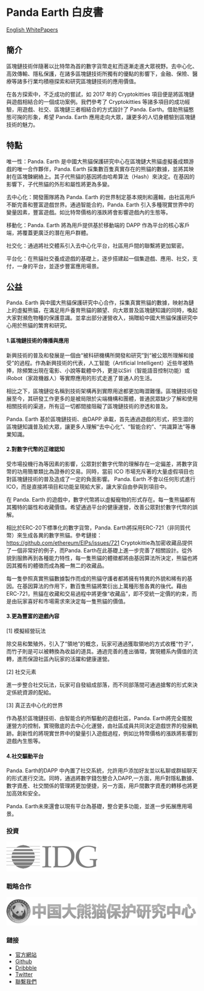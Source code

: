 # Panda Earth 白皮書

[English WhitePapers](README.md)



## 簡介

區塊鏈技術伴隨著以比特幣為首的數字貨幣走紅而逐漸走進大眾視野。去中心化、高效傳輸、隱私保護，在諸多區塊鏈技術所獨有的優點的影響下，金融、保險、醫療等諸多行業均積極探索和研究區塊鏈技術的應用價值。

在各方探索中，不乏成功的嘗試，如 2017 年的 Cryptokitties 項目便是將區塊鏈與遊戲相結合的一個成功案例。我們參考了 Cryptokitties 等諸多項目的成功經驗，用遊戲、社交、區塊鏈三者相結合的方式設計了 Panda. Earth。借助熊貓憨態可掬的形象，希望 Panda. Earth 應用走向大眾，讓更多的人切身體驗到區塊鏈技術的魅力。



## 特點

唯一性：Panda. Earth 是中國大熊貓保護研究中心在區塊鏈大熊貓虛擬養成類游戲的唯一合作夥伴，Panda. Earth 採集數百隻真實存在的熊貓的數據，並將其映射在區塊鍊網絡上。其子代熊貓的基因將由哈希算法（Hash）來決定。在基因的影響下，子代熊貓的外形和屬性將更為多變。

去中心化：開發團隊將為 Panda. Earth 的世界制定基本規則和邏輯，由社區用戶不斷完善和豐富遊戲世界。通過智能合約，Panda. Earth 引入多種現實世界中的變量因素，豐富遊戲。如比特幣價格的漲跌將會影響遊戲內的生態等。

移動化：Panda. Earth 將為用戶提供基於移動端的 DAPP 作為平台的核心客戶端，將覆蓋更廣泛的潛在用戶群體。

社交化：通過將社交體系引入去中心化平台，社區用戶間的聯繫將更加緊密。

平台化：在熊貓社交養成遊戲的基礎上，逐步搭建起一個集遊戲、應用、社交，支付，一身的平台，並逐步豐富應用場景。



## 公益

Panda. Earth 與中國大熊貓保護研究中心合作，採集真實熊貓的數據，映射為鏈上的虛擬熊貓，在滿足用戶養育熊貓的願望、向大眾普及區塊鏈知識的同時，喚起大家對瀕危物種的保護意識。並拿出部分運營收入，捐贈給中國大熊貓保護研究中心用於熊貓的繁育和研究。

#### 1.區塊鏈技術的傳播與應用

新興技術的普及和發展是一個由“被科研機構所開發和研究”到“被公眾所理解和接受”的過程。作為新興技術的代表，人工智能（Artificial Intelligent）近些年被熱捧，除頻繁出現在電影、小說等載體中外，更是以Siri（智能語音控制功能）或iRobot（家政機器人）等實際應用的形式走進了普通人的生活。

相比之下，區塊鏈從名稱到技術架構再到實際用途都更加晦澀難懂。區塊鏈技術發展至今，其研發工作更多的是被局限於尖端機構和團體，普通民眾缺少了解和使用相關技術的渠道，所有這一切都間接阻礙了區塊鏈技術的滲透和普及。

Panda. Earth 基於區塊鏈技術、由DAPP 承載，首先通過遊戲的形式，把生澀的區塊鏈知識普及給大眾，讓更多人理解“去中心化”、“智能合約”、“共識算法”等專業知識。

#### 2.對數字代幣的正確認知

受市場投機行為等因素的影響，公眾對於數字代幣的理解存在一定偏差，將數字貨幣的功用簡單類比為證券的交易。同時，當前 ICO 市場充斥著的大量虛假項目也對區塊鏈技術的普及造成了一定的負面影響。 Panda. Earth 不會以任何形式進行 ICO，而是直接將項目和功能呈現給大家，讓大家自由參與到項目中。

在 Panda. Earth 的遊戲中，數字代幣將以虛擬寵物的形式存在。每一隻熊貓都有其獨特的屬性和收藏價值。希望通過平台的健康運營，改善公眾對於數字代幣的誤解。

相比於ERC-20下標準化的數字貨幣，Panda. Earth將採用ERC-721（非同質代幣）來生成各異的數字熊貓。參考鏈接：https://github.com/ethereum/EIPs/issues/721 Cryptokittie為加密收藏品提供了一個非常好的例子，而Panda. Earth在此基礎上進一步完善了相關設計。從外貌到服飾再到各種能力特性，每一隻熊貓的體徵都將由基因算法所決定，熊貓也將因其獨有的體徵而成為獨一無二的收藏品。

每一隻參照真實熊貓數據製作而成的熊貓守護者都將擁有特異的外貌和稀有的基因。在基因算法的作用下，數百隻熊貓將繁衍出上萬種形態各異的後代。藉由ERC-721，熊貓在收藏和交易過程中將更像“收藏品”，即不受統一定價的約束，而是由玩家喜好和市場需求來決定每一隻熊貓的價值。

#### 3.更為豐富的遊戲內容

[1] 模擬經營玩法

除交易和繁殖外，引入了“領地”的概念，玩家可通過獲取領地的方式收穫“竹子”，而竹子則是可以被轉換為收益的道具。通過完善的產出循環，實現體系內價值的流轉，進而保證社區內玩家的活躍和健康運營。

[2] 社交元素

進一步整合社交玩法，玩家可自發組成部落，而不同部落間可通過搶奪的形式來決定係統資源的配給。

[3] 真正去中心化的世界

作為基於區塊鏈技術、由智能合約所驅動的遊戲社區，Panda. Earth將完全擺脫運營方的控制，實現徹底的去中心化運營，由社區成員共同決定遊戲世界的發展軌跡。創新性的將現實世界中的變量引入遊戲過程，例如比特幣價格的漲跌將影響到遊戲內生態等。

#### 4.社交驅動平台

Panda. Earth的DAPP 中內置了社交系統，允許用戶添加好友並以私聊或群組聊天的形式進行交流。同時，通過將數字錢包整合入DAPP,一方面，用戶對隱私數據、數字資產、社交關係的管理將更加便捷，另一方面，用戶間數字資產的轉移也將更加高效和安全。

Panda. Earth未來還會以現有平台為基礎，整合更多功能，並進一步拓展應用場景。



### 投資

![IDG](https://raw.githubusercontent.com/PandaEarth/Whitepapers/master/resources/idg_logo.png)

### 戰略合作

![IDG](https://raw.githubusercontent.com/PandaEarth/Whitepapers/master/resources/forestry_logo.png)

### 鏈接

* [官方網站](https://panda.earth)
* [Github](https://github.com/pandaearth)
* [Dribbble](https://dribbble.com/pandaearth)
* [Twitter](https://twitter.com/panda__earth)
* [聯繫我們](hello@panda.earth)


